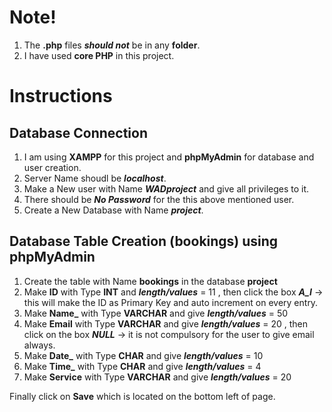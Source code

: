 # Note!
1. The **.php** files ***should not*** be in any **folder**.
2. I have used **core PHP** in this project.

# Instructions
## Database Connection
1. I am using **XAMPP** for this project and **phpMyAdmin** for database and user creation.
2. Server Name shoudl be ***localhost***.
3. Make a New user with Name ***WADproject*** and give all privileges to it.
4. There should be ***No Password*** for the this above mentioned user. 
5. Create a New Database with Name ***project***.

## Database Table Creation (bookings) using phpMyAdmin
1. Create the table with Name **bookings** in the database **project**
2. Make **ID** with Type **INT** and ***length/values*** = 11 , then click the box ***A_I*** -> this will make the ID as Primary Key and auto increment on every entry.
3. Make **Name_** with Type **VARCHAR** and give ***length/values*** = 50
4. Make **Email** with Type **VARCHAR** and give ***length/values*** = 20 , then click on the box ***NULL*** -> it is not compulsory for the user to give email always.
5. Make **Date_** with Type **CHAR** and give ***length/values*** = 10
6. Make **Time_** with Type **CHAR** and give ***length/values*** = 4
7. Make **Service** with Type **VARCHAR** and give ***length/values*** = 20

Finally click on **Save** which is located on the bottom left of page.
